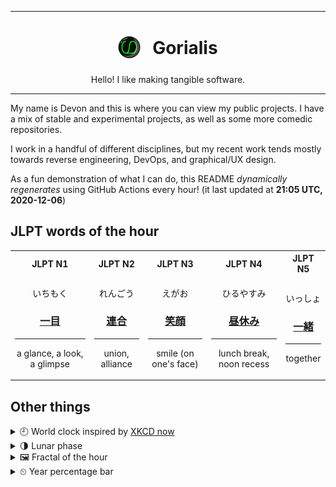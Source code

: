 ***

<h1 align="center">
<sub>
    <img src="readme/resources/avatar.png" height="36">
</sub>
&nbsp;
Gorialis
</h1>
<p align="center">
Hello! I like making tangible software.
</p>

***

My name is Devon and this is where you can view my public projects. I have a mix of stable and experimental projects, as well as some more comedic repositories.

I work in a handful of different disciplines, but my recent work tends mostly towards reverse engineering, DevOps, and graphical/UX design.

As a fun demonstration of what I can do, this README *dynamically regenerates* using GitHub Actions every hour! (it last updated at **21:05 UTC, 2020-12-06**)

<h2>JLPT words of the hour</h2>
<table>
    <tr>
        <th>JLPT N1</th>
        <th>JLPT N2</th>
        <th>JLPT N3</th>
        <th>JLPT N4</th>
        <th>JLPT N5</th>
    </tr>
    <tr>
        <td>
            <p align="center">いちもく</p>
            <h3 align="center"><b><a href="https://jisho.org/search/%E4%B8%80%E7%9B%AE">一目</a></b></h3>
            <hr>
            <p align="center">a glance,<wbr> a look,<wbr> a glimpse</p>
        </td>
        <td>
            <p align="center">れんごう</p>
            <h3 align="center"><b><a href="https://jisho.org/search/%E9%80%A3%E5%90%88">連合</a></b></h3>
            <hr>
            <p align="center">union,<wbr> alliance</p>
        </td>
        <td>
            <p align="center">えがお</p>
            <h3 align="center"><b><a href="https://jisho.org/search/%E7%AC%91%E9%A1%94">笑顔</a></b></h3>
            <hr>
            <p align="center">smile (on one's face)</p>
        </td>
        <td>
            <p align="center">ひるやすみ</p>
            <h3 align="center"><b><a href="https://jisho.org/search/%E6%98%BC%E4%BC%91%E3%81%BF">昼休み</a></b></h3>
            <hr>
            <p align="center">lunch break,<wbr> noon recess</p>
        </td>
        <td>
            <p align="center">いっしょ</p>
            <h3 align="center"><b><a href="https://jisho.org/search/%E4%B8%80%E7%B7%92">一緒</a></b></h3>
            <hr>
            <p align="center">together</p>
        </td>
    </tr>
</table>

<h2>Other things</h2>
<details>
<summary>🕘  World clock inspired by <a href="https://xkcd.com/now">XKCD now</a></summary>

> <img src="generated/now.png" width="512">

</details>
<details>
<summary>🌗 Lunar phase</summary>

The moon is approximately 75.63% through its phase (Last Quarter).

</details>
<details>
<summary>&#x1f5bc; Fractal of the hour</summary>

> <img src="generated/fractal.png" width="512">

</details>
<details>
<summary>&#x23f2; Year percentage bar</summary>
<pre><code>2020 [██████████████████▁▁] 93.14%</code></pre>
</details>
